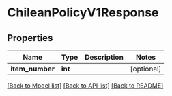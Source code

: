 # ChileanPolicyV1Response

## Properties
Name | Type | Description | Notes
------------ | ------------- | ------------- | -------------
**item_number** | **int** |  | [optional] 

[[Back to Model list]](../../README.md#documentation-for-models) [[Back to API list]](../../README.md#documentation-for-api-endpoints) [[Back to README]](../../README.md)

